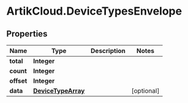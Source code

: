 # ArtikCloud.DeviceTypesEnvelope

## Properties
Name | Type | Description | Notes
------------ | ------------- | ------------- | -------------
**total** | **Integer** |  | 
**count** | **Integer** |  | 
**offset** | **Integer** |  | 
**data** | [**DeviceTypeArray**](DeviceTypeArray.md) |  | [optional] 


